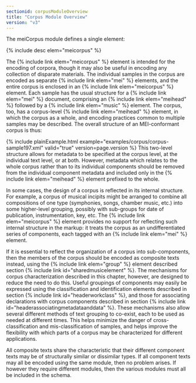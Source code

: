 ```yaml
---
sectionid: corpusModuleOverview
title: "Corpus Module Overview"
version: "v3"
---
```


The meiCorpus module defines a single element:



{% include desc elem="meicorpus" %}




The {% include link elem="meicorpus" %} element is intended for the encoding of corpora, though
it may also be useful in encoding any collection of disparate materials. The individual
samples in the corpus are encoded as separate {% include link elem="mei" %} elements, and the
entire corpus is enclosed in an {% include link elem="meicorpus" %} element. Each sample has the
usual structure for a {% include link elem="mei" %} document, comprising an {% include link elem="meihead" %} followed by a {% include link elem="music" %} element. The corpus, too, has a
corpus-level {% include link elem="meihead" %} element, in which the corpus as a whole, and
encoding practices common to multiple samples may be described. The overall structure
of an
MEI-conformant corpus is thus:

{% include plainExample.html example="examples/corpus/corpus-sample197.xml" valid="true" version=page.version %}
This two-level structure allows for metadata to be specified at the corpus level,
at the
individual text level, or at both. However, metadata which relates to the whole corpus
rather
than to its individual components should be removed from the individual component
metadata and
included only in the {% include link elem="meihead" %} element prefixed to the whole.

In some cases, the design of a corpus is reflected in its internal structure. For
example, a
corpus of musical incipits might be arranged to combine all compositions of one type
(symphonies, songs, chamber music, etc.) into some higher-level grouping, possibly
with
sub-groups for date of publication, instrumentation, key, etc. The {% include link elem="meicorpus" %} element provides no support for reflecting such internal structure in the
markup: it treats the corpus as an undifferentiated series of components, each tagged
with an
{% include link elem="mei" %} element.

If it is essential to reflect the organization of a corpus into sub-components, then
the
members of the corpus should be encoded as composite texts instead, using the {% include link elem="group" %} element described section {% include link id="sharedmusicelement" %}. The mechanisms
for corpus characterization described in this chapter, however, are designed to reduce
the
need to do this. Useful groupings of components may easily be expressed using the
classification and identification elements described in section {% include link id="headerworkclass" %}, and those for associating declarations with corpus components described in section
{% include link id="headerassociatingmetadataanddata" %}. These mechanisms also allow several different
methods of text grouping to co-exist, each to be used as needed at different times.
This helps
minimize the danger of cross-classification and mis-classification of samples, and
helps
improve the flexibility with which parts of a corpus may be characterized for different
applications.

All composite texts share the characteristic that their different component texts
may be of
structurally similar or dissimilar types. If all component texts may all be encoded
using the
same module, then no problem arises. If however they require different modules, then
the
various modules must all be included in the schema. 



